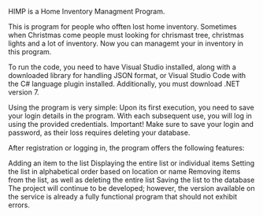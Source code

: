 HIMP is a Home Inventory Managment Program. 

This is program for people who offten lost home inventory. Sometimes when Christmas come people must looking for chrismast tree, christmas lights and a lot of inventory. 
Now you can managemt your in inventory in this program. 

To run the code, you need to have Visual Studio installed, along with a downloaded library for handling JSON format, or Visual Studio Code with the C# language plugin installed. Additionally, you must download .NET version 7.

Using the program is very simple:
Upon its first execution, you need to save your login details in the program. With each subsequent use, you will log in using the provided credentials. Important! Make sure to save your login and password, as their loss requires deleting your database.

After registration or logging in, the program offers the following features:

Adding an item to the list
Displaying the entire list or individual items
Setting the list in alphabetical order based on location or name
Removing items from the list, as well as deleting the entire list
Saving the list to the database
The project will continue to be developed; however, the version available on the service is already a fully functional program that should not exhibit errors.

